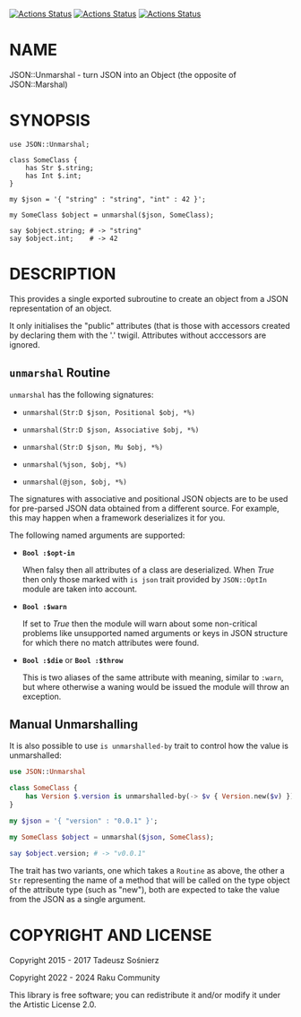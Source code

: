 [![Actions Status](https://github.com/raku-community-modules/JSON-Unmarshal/actions/workflows/linux.yml/badge.svg)](https://github.com/raku-community-modules/JSON-Unmarshal/actions) [![Actions Status](https://github.com/raku-community-modules/JSON-Unmarshal/actions/workflows/macos.yml/badge.svg)](https://github.com/raku-community-modules/JSON-Unmarshal/actions) [![Actions Status](https://github.com/raku-community-modules/JSON-Unmarshal/actions/workflows/windows.yml/badge.svg)](https://github.com/raku-community-modules/JSON-Unmarshal/actions)

NAME
====

JSON::Unmarshal - turn JSON into an Object (the opposite of JSON::Marshal)

SYNOPSIS
========

    use JSON::Unmarshal;

    class SomeClass {
        has Str $.string;
        has Int $.int;
    }

    my $json = '{ "string" : "string", "int" : 42 }';

    my SomeClass $object = unmarshal($json, SomeClass);

    say $object.string; # -> "string"
    say $object.int;    # -> 42

DESCRIPTION
===========

This provides a single exported subroutine to create an object from a JSON representation of an object.

It only initialises the "public" attributes (that is those with accessors created by declaring them with the '.' twigil. Attributes without acccessors are ignored.

`unmarshal` Routine
-------------------

`unmarshal` has the following signatures:

  * `unmarshal(Str:D $json, Positional $obj, *%)`

  * `unmarshal(Str:D $json, Associative $obj, *%)`

  * `unmarshal(Str:D $json, Mu $obj, *%)`

  * `unmarshal(%json, $obj, *%)`

  * `unmarshal(@json, $obj, *%)`

The signatures with associative and positional JSON objects are to be used for pre-parsed JSON data obtained from a different source. For example, this may happen when a framework deserializes it for you.

The following named arguments are supported:

  * **`Bool :$opt-in`**

    When falsy then all attributes of a class are deserialized. When *True* then only those marked with `is json` trait provided by `JSON::OptIn` module are taken into account.

  * **`Bool :$warn`**

    If set to *True* then the module will warn about some non-critical problems like unsupported named arguments or keys in JSON structure for which there no match attributes were found.

  * **`Bool :$die`** or **`Bool :$throw`**

    This is two aliases of the same attribute with meaning, similar to `:warn`, but where otherwise a waning would be issued the module will throw an exception.

Manual Unmarshalling
--------------------

It is also possible to use `is unmarshalled-by` trait to control how the value is unmarshalled:

```raku
use JSON::Unmarshal

class SomeClass {
    has Version $.version is unmarshalled-by(-> $v { Version.new($v) });
}

my $json = '{ "version" : "0.0.1" }';

my SomeClass $object = unmarshal($json, SomeClass);

say $object.version; # -> "v0.0.1"
```

The trait has two variants, one which takes a `Routine` as above, the other a `Str` representing the name of a method that will be called on the type object of the attribute type (such as "new"), both are expected to take the value from the JSON as a single argument.

COPYRIGHT AND LICENSE
=====================

Copyright 2015 - 2017 Tadeusz Sośnierz

Copyright 2022 - 2024 Raku Community

This library is free software; you can redistribute it and/or modify it under the Artistic License 2.0.


